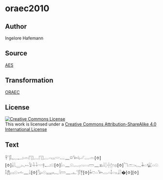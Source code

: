 # oraec2010

## Author

Ingelore Hafemann

## Source

[AES](https://github.com/simondschweitzer/aes)

## Transformation

[ORAEC](https://oraec.github.io/)

## License

<a rel="license" href="http://creativecommons.org/licenses/by-sa/4.0/"><img alt="Creative Commons License" style="border-width:0" src="https://i.creativecommons.org/l/by-sa/4.0/88x31.png" /></a><br />This work is licensed under a <a rel="license" href="http://creativecommons.org/licenses/by-sa/4.0/">Creative Commons Attribution-ShareAlike 4.0 International License</a>

## Text

𓋹𓊹𓄤𓉻𓂝𓏛𓉔𓐛𓉔𓐛𓏏𓏥𓎟𓂋𓈖𓍶𓅨𓂦𓂋𓏛[⯑][⯑]𓏇𓇋𓇾𓏤𓈅𓍿𓅱𓇑𓇑𓎟𓊢𓂝𓇳[⯑]𓇋𓏏𓈖𓇳𓐛𓊪𓏏𓇯𓏠𓈖𓁷𓏤𓇋𓆭𓏶𓉺𓏌𓊖[⯑]𓆓𓂧𓆑𓇓𓏏𓆤𓏏𓇳𓄤𓆣𓏥𓇳𓌡𓈖𓏙[⯑]𓅭𓇳𓈘𓏤𓆑𓇋𓏠𓈖𓊵𓊹𓋾𓋆[⯑]𓇓𓈞𓏏𓅨𓂋𓏏𓄤𓏏𓏭𓇍𓍘�[⯑][⯑]<br>
